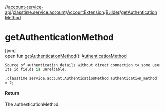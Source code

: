 //[account-service-api](../../../../index.md)/[classtime.service.account](../../index.md)/[AccountExtension](../index.md)/[Builder](index.md)/[getAuthenticationMethod](get-authentication-method.md)

# getAuthenticationMethod

[jvm]\
open fun [getAuthenticationMethod](get-authentication-method.md)(): [AuthenticationMethod](../../-authentication-method/index.md)

```kotlin
Source of authentication details without direct connection to some user account.
Its id fields is unreliable.

```
`.classtime.service.account.AuthenticationMethod authentication_method = 2;`

#### Return

The authenticationMethod.
